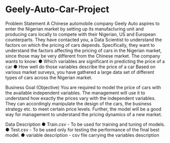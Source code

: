 # Geely-Auto-Car-Project
Problem Statement
A Chinese automobile company Geely Auto aspires to enter the Nigerian market by setting up its manufacturing unit and producing cars locally to compete with their Nigerian, US and European counterparts.
They have contacted you, a Data Scientist to understand the factors on which the pricing of cars depends. Specifically, they want to understand the factors affecting the pricing of cars in the Nigerian market, since those may be very different from the Chinese market. 
The company wants to know:
●	Which variables are significant in predicting the price of a car
●	How well do those variables describe the price of a car
Based on various market surveys, you have gathered a large data set of different types of cars across the Nigerian market.

Business Goal (Objective)
You are required to model the price of cars with the available independent variables. The management will use it to understand how exactly the prices vary with the independent variables. They can accordingly manipulate the design of the cars, the business strategy etc. to meet certain price levels. Further, the model will be a good way for management to understand the pricing dynamics of a new market.

Data Description
●	Train.csv - To be used for training and tuning of models. 
●	Test.csv - To be used only for testing the performance of the final best model.
●	variable description - csv file carrying the variables description
